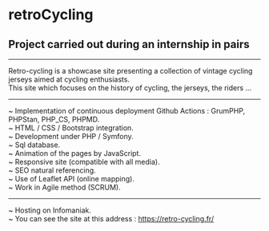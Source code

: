 # retroCycling

<h2>Project carried out during an internship in pairs</h2>

----------------------------------------------------------------------------------------------------- 

Retro-cycling is a showcase site presenting a collection of vintage cycling jerseys aimed at cycling enthusiasts. <br>
This site which focuses on the history of cycling, the jerseys, the riders ...

----------------------------------------------------------------------------------------------------

~ Implementation of continuous deployment Github Actions : GrumPHP, PHPStan, PHP_CS, PHPMD. <br>
~ HTML / CSS / Bootstrap integration. <br>
~ Development under PHP / Symfony. <br>
~ Sql database. <br>
~ Animation of the pages by JavaScript. <br>
~ Responsive site (compatible with all media). <br>
~ SEO natural referencing. <br>
~ Use of Leaflet API (online mapping). <br>
~ Work in Agile method (SCRUM). <br>

---------------------------------------------------------------------------------------------

~ Hosting on Infomaniak. <br>
~ You can see the site at this address : https://retro-cycling.fr/




